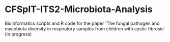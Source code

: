 # CFSpIT-ITS2-Microbiota-Analysis
Bioinformatics scripts and R code for the paper 'The fungal pathogen and mycobiota diversity in respiratory samples from children with cystic fibrosis' (in progress)

